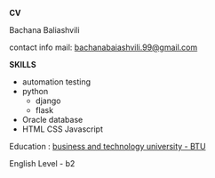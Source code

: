__CV__

Bachana Baliashvili

contact info mail: bachanabaiashvili.99@gmail.com

__SKILLS__

* automation testing
* python
  * django
  * flask
* Oracle database
* HTML CSS Javascript

Education : [business and technology university - BTU ](btu.edu.ge)

English Level - b2
